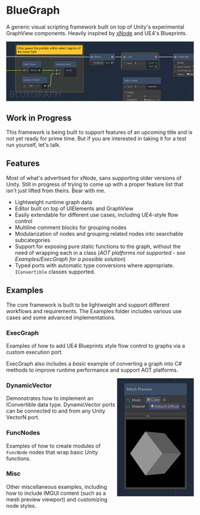 
# BlueGraph

A generic visual scripting framework built on top of Unity's experimental GraphView components. Heavily inspired by [xNode](https://github.com/Siccity/xNode) and UE4's Blueprints. 

![BlueGraph Preview](Documentation~/Preview.png)

## Work in Progress

This framework is being built to support features of an upcoming title and is not yet ready for prime time. But if you are interested in taking it for a test run yourself, let's talk.

## Features

Most of what's advertised for xNode, sans supporting older versions of Unity. Still in progress of trying to come up with a proper feature list that isn't just lifted from theirs. Bear with me. 

* Lightweight runtime graph data
* Editor built on top of UIElements and GraphView
* Easily extendable for different use cases, including UE4-style flow control
* Multiline comment blocks for grouping nodes
* Modularization of nodes and grouping related nodes into searchable subcategories
* Support for exposing pure static functions to the graph, without the need of wrapping each in a class (*AOT platforms not supported - see Examples/ExecGraph for a possible solution*) 
* Typed ports with automatic type conversions where appropriate. `IConvertible` classes supported. 

## Examples

The core framework is built to be lightweight and support different workflows and requirements. The Examples folder includes various use cases and some advanced implementations. 

### ExecGraph

Examples of how to add UE4 Blueprints style flow control to graphs via a custom execution port. 

ExecGraph also includes a *basic* example of converting a graph into C# methods to improve runtime performance and support AOT platforms. 

<img align="right" src="Documentation~/MeshPreview.png">

### DynamicVector

Demonstrates how to implement an IConvertible data type. DynamicVector ports can be connected to and from any Unity VectorN port.

### FuncNodes

Examples of how to create modules of `FuncNode` nodes that wrap basic Unity functions. 

### Misc

Other miscellaneous examples, including how to include IMGUI content (such as a mesh preview viewport) and customizing node styles.
